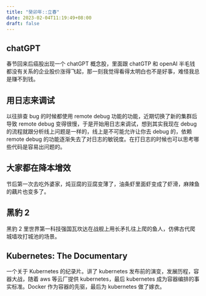 ```yaml
---
title: "癸卯年::立春"
date: 2023-02-04T11:19:49+08:00
draft: false
---
```


## chatGPT

春节回来后癌股出现一个 chatGPT 概念股，里面跟 chatGTP 和 openAI 半毛钱都没有关系的企业股价涨得飞起，那一刻我觉得看得太明白也不是好事，难怪我总是赚不到钱。

## 用日志来调试

以往排查 bug 的时候都使用 remote debug 功能的功能，近期切换了新的集群后导致 remote debug 变得很慢，于是开始用日志来调试，想到其实我现在 debug 的流程就跟分析线上问题是一样的，线上是不可能允许让你去 debug 的，依赖 remote debug 的功能逐渐失去了对日志的敏锐度。在打日志的时候也可以思考哪些代码是容易出问题的。

## 大家都在降本增效

节后第一次去吃外婆家，炖豆腐的豆腐变薄了，油条虾里面虾变成了虾滑，麻辣鱼的藕片也变多了。

## 黑豹 2

黑豹 2 里世界第一科技强国瓦坎达在战舰上用长矛扎往上爬的鱼人，仿佛古代爬城墙攻打城池的场景。

## Kubernetes: The Documentary

一个关于 Kubernetes 的纪录片。讲了 kubernetes 发布前的演变，发展历程，容器大战，随着 aws 等云厂提供 kubernetes，最后 kubernetes 成为容器编排的事实标准。Docker 作为容器的先驱，最后为 kubernetes 做了嫁衣。

